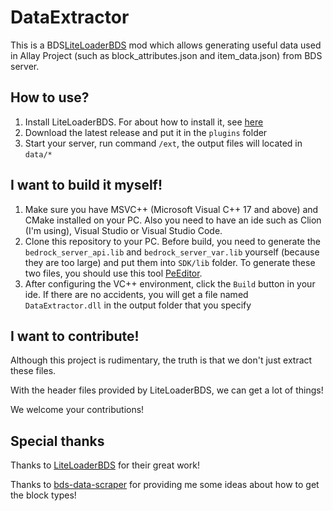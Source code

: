 # DataExtractor

This is a BDS[LiteLoaderBDS]() mod which allows generating useful data used in Allay Project (such as block_attributes.json and item_data.json) from BDS server.

## How to use?

1. Install LiteLoaderBDS. For about how to install it, see [here](https://github.com/LiteLDev/LiteLoaderBDS)
2. Download the latest release and put it in the ```plugins``` folder
3. Start your server, run command ```/ext```, the output files will located in ```data/*```

## I want to build it myself!

1. Make sure you have MSVC++ (Microsoft Visual C++ 17 and above) and CMake installed on your PC. Also you need to have an ide such as Clion (I'm using), Visual Studio or Visual Studio Code.
2. Clone this repository to your PC. Before build, you need to generate the ```bedrock_server_api.lib``` and ```bedrock_server_var.lib``` yourself (because they are too large) and put them into ```SDK/lib``` folder. To generate these two files, you should use this tool [PeEditor](https://github.com/LiteLDev/LiteLoaderBDS/blob/adaptation/1.20.0/Tools/PeEditor.exe).
3. After configuring the VC++ environment, click the ```Build``` button in your ide. If there are no accidents, you will get a file named ```DataExtractor.dll``` in the output folder that you specify

## I want to contribute!

Although this project is rudimentary, the truth is that we don't just extract these files. 

With the header files provided by LiteLoaderBDS, we can get a lot of things! 

We welcome your contributions!

## Special thanks

Thanks to [LiteLoaderBDS](https://github.com/LiteLDev/LiteLoaderBDS) for their great work!

Thanks to [bds-data-scraper](https://github.com/Creeperface01/bds-data-scraper) for providing me some ideas about how to get the block types!

